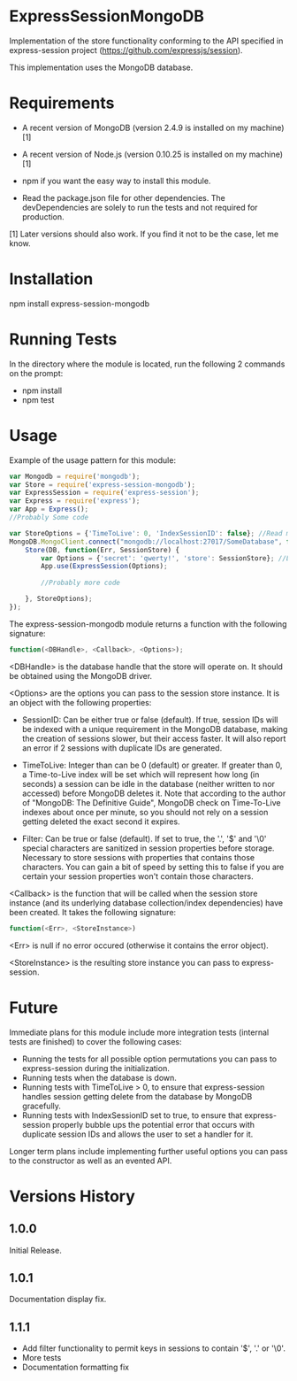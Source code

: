 ExpressSessionMongoDB
=====================

Implementation of the store functionality conforming to the API specified in express-session project (https://github.com/expressjs/session).

This implementation uses the MongoDB database.

Requirements
============

- A recent version of MongoDB (version 2.4.9 is installed on my machine) [1]

- A recent version of Node.js (version 0.10.25 is installed on my machine) [1]

- npm if you want the easy way to install this module.

- Read the package.json file for other dependencies. The devDependencies are solely to run the tests and not required for production.

[1] Later versions should also work. If you find it not to be the case, let me know.

Installation
============

npm install express-session-mongodb

Running Tests
=============

In the directory where the module is located, run the following 2 commands on the prompt:

- npm install
- npm test

Usage
=====

Example of the usage pattern for this module:

```javascript
var Mongodb = require('mongodb');
var Store = require('express-session-mongodb');
var ExpressSession = require('express-session');
var Express = require('express');
var App = Express();
//Probably Some code

var StoreOptions = {'TimeToLive': 0, 'IndexSessionID': false}; //Read more below
MongoDB.MongoClient.connect("mongodb://localhost:27017/SomeDatabase", function(Err, DB) { //Obviously, your code will probably differ here
    Store(DB, function(Err, SessionStore) {
        var Options = {'secret': 'qwerty!', 'store': SessionStore}; //Look at the express-session project to find out all the options you can pass here
        App.use(ExpressSession(Options);
        
        //Probably more code

    }, StoreOptions);
});
```

The express-session-mongodb module returns a function with the following signature:

```javascript
function(<DBHandle>, <Callback>, <Options>);
```

&lt;DBHandle&gt; is the database handle that the store will operate on. It should be obtained using the MongoDB driver.

&lt;Options&gt; are the options you can pass to the session store instance. It is an object with the following properties: 

- SessionID: Can be either true or false (default). If true, session IDs will be indexed with a unique requirement in the MongoDB database, making the creation of sessions slower, but their access faster. It will also report an error if 2 sessions with duplicate IDs are generated.

- TimeToLive: Integer than can be 0 (default) or greater. If greater than 0, a Time-to-Live index will be set which will represent how long (in seconds) a session can be idle in the database (neither written to nor accessed) before MongoDB deletes it.
Note that according to the author of "MongoDB: The Definitive Guide", MongoDB check on Time-To-Live indexes about once per minute, so you should not rely on a session getting deleted the exact second it expires.

- Filter: Can be true or false (default). If set to true, the '.', '$' and '\0' special characters are sanitized in session properties before storage. Necessary to store sessions with properties that contains those characters. You can gain a bit of speed by setting this to false if you are certain your session properties won't contain those characters. 

&lt;Callback&gt; is the function that will be called when the session store instance (and its underlying database collection/index dependencies) have been created. It takes the following signature: 

```javascript
function(<Err>, <StoreInstance>)
```

&lt;Err&gt; is null if no error occured (otherwise it contains the error object).

&lt;StoreInstance&gt; is the resulting store instance you can pass to express-session.

Future
======

Immediate plans for this module include more integration tests (internal tests are finished) to cover the following cases:

- Running the tests for all possible option permutations you can pass to express-session during the initialization.
- Running tests when the database is down.
- Running tests with TimeToLive > 0, to ensure that express-session handles session getting delete from the database by MongoDB gracefully.
- Running tests with IndexSessionID set to true, to ensure that express-session properly bubble ups the potential error that occurs with duplicate session IDs and allows the user to set a handler for it.

Longer term plans include implementing further useful options you can pass to the constructor as well as an evented API. 

Versions History
================

1.0.0 
-----

Initial Release. 

1.0.1 
-----

Documentation display fix.

1.1.1
-----

- Add filter functionality to permit keys in sessions to contain '$', '.' or '\0'. 
- More tests
- Documentation formatting fix
